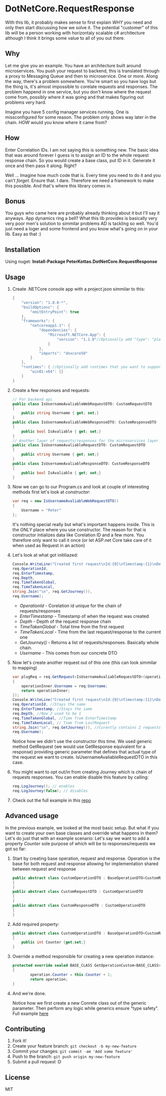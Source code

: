 # DotNetCore.RequestResponse

With this lib, it probably makes sense to first explain *WHY* you need and only then start discussing how we solve it.
The potential "customer" of this lib will be a person working with horizontaly scalable c# architecture although I think it brings some value to all of you out there.

## Why

Let me give you an example. You have an architecture built around microservices. You push your request to backend, this is translated through a proxy to Messaging Queue and then to microservice. One or more. Along the way, there's a problem somewhere. You're smart so you have logs but the thing is, it's almost impossible to corelate requests and responses. The problem happend in one service, but you don't know where the request come from, possibly where it was going and that makes figuring out problems very hard. 

Imagine you have 5 config manager services running. One is missconfigured for some reason. The problem only shows way later in the chain. *HOW* would you know where it came from? 

## How

Enter Correlation IDs. I am not saying this is something new. The basic idea that was around forever I guess is to assign an ID to the whole request response chain. So you would create a base class, put ID in it. Generate it once and then pass it along. Right?

Well ... Imagine how much code that is. Every time you need to do it and you can't *forget*. Ensure that. I dare. Therefore we need a framework to make this possible. And that's where this library comes in.

## Bonus

You guys who came here are probably already thinking about it but I'll say it anyways. App dynamics ring a bell? What this lib provides is basically very very poor men's solution to simmilar problems AD is tackling so well. You'd just need a loger and some frontend and you know what's going on in your lib. Easy as that :)

## Installation

Using nuget:
**Install-Package PeterKottas.DotNetCore.RequestResponse**

## Usage

1. Create .NETCore console app with a project.json simmilar to this:
	
	```cs
	{
		"version": "1.0.0-*",
		"buildOptions": {
			"emitEntryPoint": true
		},
		"frameworks": {
			"netcoreapp1.1": {
				"dependencies": {
					"Microsoft.NETCore.App": {
						"version": "1.1.0"//Optionally add "type": "platform" if you don't want self contained app
					}
				},
				"imports": "dnxcore50"
			}
		},
		"runtimes": { //Optionally add runtimes that you want to support
			"win81-x64": {}
		}
	}
	```
2. Create a few responses and requests:

	```cs
	// For backend api
	public class IsUsernameAvaliableWebRequestDTO: CustomRequestDTO
  	{
		public string Username { get; set;}
  	}
	public class IsUsernameAvaliableWebResponseDTO: CustomResponseDTO
  	{
		public bool IsAvaliable { get; set;}
  	}
	// Another layer of requests/responses for the microservices layer to ensure separation
	public class IsUsernameAvaliableRequestDTO: CustomRequestDTO
  	{
		public string Username { get; set;}
  	}
	public class IsUsernameAvaliableResponseDTO: CustomResponseDTO
  	{
		public bool IsAvaliable { get; set;}
  	}
	```
2. Now we can go to our Program.cs and look at couple of interesting methods first let's look at *constructor*:

	```cs
	var req = new IsUsernameAvaliableWebRequestDTO()
	{
		Username = "Peter"
  	};
	```
	It's nothing special really but what's important happens inside. This is the *ONLY* place where you use constructor. The reason for that is constructor intializes data like Corelation ID and a few more. You therefore only want to call it once (or let ASP.net Core take care of it when used as Request in an action) 
3. Let's look at what got initiliazed:
	
	```cs
	Console.WriteLine("Created first request\nId:{0}\nTimestamp:{1}\nDepth:{2}\nTimeTakenGlobal:{3}\nTimeTakenLocal:{4}\nJourney:{5}\nValue:{6}\n\n", 
    req.OperationId, 
    req.EnterTimestamp, 
    req.Depth, 
    req.TimeTakenGlobal,
    req.TimeTakenLocal,
    string.Join("\n", req.GetJourney()),
    req.Username);
	```
	* *OperationId* - Corelation id unique for the chain of requests/responses
	* *EnterTimestamp* - Timestamp of when the request was created
	* *Depth* - Depth of the request response chain
	* *TimeTakenGlobal* - Total time from the first request
	* *TimeTakenLocal* - Time from the last request/response to the current one
	* *GetJourney()* - Returns a list of requests/responses. Basically whole chain.
	* *Username* - This comes from our concrete DTO
4. Now let's create another request out of this one (this can look simmilar to mapping)
	```cs
	var plugReq = req.GetRequest<IsUsernameAvaliableRequestDTO>(operationInner =>
	{
		operationInner.Username = req.Username;
		return operationInner;
	});
	Console.WriteLine("Created first request\nId:{0}\nTimestamp:{1}\nDepth:{2}\nTimeTakenGlobal:{3}\nTimeTakenLocal:{4}\nJourney:{5}\nValue:{6}\n\n", 
    req.OperationId, //Stays the same
    req.EnterTimestamp, //Stays the same
    req.Depth, //Now 2 used to be 1
    req.TimeTakenGlobal, //Time from EnterTimestamp
    req.TimeTakenLocal, // Time from LastRequest
    string.Join("\n", req.GetJourney()), //Curently contains 2 requests
    req.Username);
	```
	
	Notice how we didn't use the constructor this time. We used generic method GetRequest (we would use GetResponse equivalent for a response) providing generic parameter that defines that actual type of the request we want to create. IsUsernameAvaliableRequestDTO in this case. 
5. You might want to opt out/in from creating Journey which is chain of requests responses. You can enable disable this feature by calling:
	
	```cs
  	req.LogJourney(); // enables
	req.LogJourney(false); // disables
	```
6. Check out the full example in this [repo](https://github.com/PeterKottas/DotNetCore.RequestResponse/blob/master/Source/PeterKottas.DotNetCore.RequestResponse.Example/Program.cs)

## Advanced usage
In the previous example, we looked at the most basic setup. But what if you want to create your own base classes and override what happens in them? Let's do just that with an example scenario:
Let's say we want to add a property *Counter* sole purpose of which will be to responses/requests we got so far:

1. Start by creating base operation, request and response. Operation is the base for both request and response allowing for implementation shared between request and response
	
	```cs
	public abstract class CustomOperationDTO : BaseOperationDTO<CustomRequestDTO, CustomResponseDTO, CustomOperationDTO>
  	{
  	}
	public abstract class CustomRequestDTO : CustomOperationDTO
  	{
  	}
	public abstract class CustomResponseDTO : CustomOperationDTO
  	{
  	}
	```
2. Add required property:
	
	```cs
	public abstract class CustomOperationDTO : BaseOperationDTO<CustomRequestDTO, CustomResponseDTO, CustomOperationDTO>
  	{
		public int Counter {get;set;}
  	}
	```
2. Override a method responsible for creating a new operation instance:
	```cs
	protected override sealed BASE_CLASS GetOperationCustom<BASE_CLASS>(BASE_CLASS operation)
  	{
    		operation.Counter = this.Counter + 1;
    		return operation;
  	}
	```
3. And we're done. 
	
	Notice how we first create a new Conrete class out of the generic parameter. Then perform any logic while generics ensure "type safety". Full example [here](https://github.com/PeterKottas/DotNetCore.RequestResponse/blob/master/Source/PeterKottas.DotNetCore.RequestResponse.Example/DTO/CustomBaseOperationDTO.cs)

## Contributing

1. Fork it!
2. Create your feature branch: `git checkout -b my-new-feature`
3. Commit your changes: `git commit -am 'Add some feature'`
4. Push to the branch: `git push origin my-new-feature`
5. Submit a pull request :D

## License

MIT 
